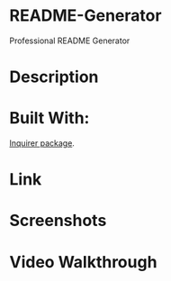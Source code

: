 # README-Generator

Professional README Generator

# Description


# Built With:

[Inquirer package](https://www.npmjs.com/package/inquirer).

# Link 

# Screenshots

# Video Walkthrough

  
